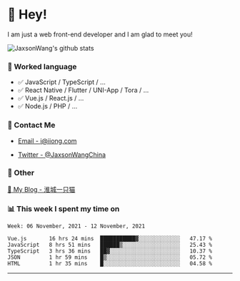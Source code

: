 # 👋 Hey!

I am just a web front-end developer and I am glad to meet you!

![JaxsonWang's github stats](https://github-readme-stats.vercel.app/api?username=JaxsonWang&&show_icons=true&&title_color=1abc9c&&icon_color=1abc9c)


### 📝 Worked language

- ✅ JavaScript / TypeScript / ...
- ✅ React Native / Flutter / UNI-App / Tora / ...
- ✅ Vue.js / React.js / ...
- ✅ Node.js / PHP / ...

### 📮 Contact Me

- [Email - i@iiong.com](mailto:i@iiong.com)

- [Twitter - @JaxsonWangChina](https://twitter.com/JaxsonWangChina)

### 🤪 Other

[📌 My Blog - 淮城一只猫](https://iiong.com)

### 📊 This week I spent my time on

<!--START_SECTION:waka-->
```text
Week: 06 November, 2021 - 12 November, 2021

Vue.js       16 hrs 24 mins  ███████████▓░░░░░░░░░░░░░   47.17 % 
JavaScript   8 hrs 51 mins   ██████▒░░░░░░░░░░░░░░░░░░   25.43 % 
TypeScript   3 hrs 36 mins   ██▓░░░░░░░░░░░░░░░░░░░░░░   10.37 % 
JSON         1 hr 59 mins    █▒░░░░░░░░░░░░░░░░░░░░░░░   05.72 % 
HTML         1 hr 35 mins    █░░░░░░░░░░░░░░░░░░░░░░░░   04.58 % 
```
<!--END_SECTION:waka-->

---
